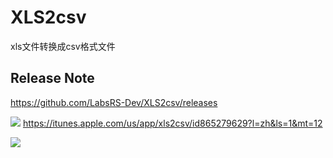 # XLS2csv
xls文件转换成csv格式文件


## Release Note
https://github.com/LabsRS-Dev/XLS2csv/releases



[![](http://res.cloudinary.com/dfzokzfi5/image/upload/c_scale,w_124/v1411092419/app-store-button_pw05je.png)](https://itunes.apple.com/us/app/xls2csv/id865279629?l=zh&ls=1&mt=12) https://itunes.apple.com/us/app/xls2csv/id865279629?l=zh&ls=1&mt=12

![](http://a4.mzstatic.com/us/r30/Purple71/v4/b8/3b/3b/b83b3bb3-9f97-147b-45e4-56010baea871/screen800x500.jpeg)

